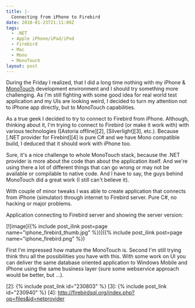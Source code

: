 ```yaml
---
title: |-
  Connecting from iPhone to Firebird
date: 2010-01-23T21:11:09Z
tags:
  - .NET
  - Apple iPhone/iPad/iPod
  - Firebird
  - Mac
  - Mono
  - MonoTouch
layout: post
---
```

During the Friday I realized, that I did a long time nothing with my iPhone & [MonoTouch][1] development environment and I should try something more challenging. As I'm still fighting with some good idea for real world test application and my UIs are looking weird, I decided to turn my attention not to iPhone app directly, but to MonoTouch capabilities.

As a true geek I decided to try to connect to Firebird from iPhone. Although, thinking about it, I'm trying to connect to Firebird (or make it work with) with various technologies ([Astoria offline][2], [Silverlight][3], etc.). Because [.NET provider for Firebird][4] is pure C# and we have Mono compatible build, I deduced that it should work with iPhone too.

Sure, it's a nice challenge to whole MonoTouch stack, because the .NET provider is more about the code than about the application itself. And we're using there a lot of different things that can go wrong or may not be available or compilable to native code. And I have to say, the guys behind MonoTouch did a great work (I still can't believe it).

With couple of minor tweaks I was able to create application that connects from iPhone (simulator) through internet to Firebird server. Pure C#, no hacking or major problems.

Application connecting to Firebird server and showing the server version:

[![image]({% include post_ilink post=page name="iphone_firebird_thumb.jpg" %})]({% include post_ilink post=page name="iphone_firebird.png" %})

First I'm impressed how mature the MonoTouch is. Second I'm still trying think thru all the possibilities you have with this. With some work on UI you can deliver the same database oriented application to Windows Mobile and iPhone using the same business layer (sure some webservice approach would be better, but ...).

[1]: http://monotouch.net/
[2]: {% include post_link id="230803" %}
[3]: {% include post_link id="230940" %}
[4]: http://firebirdsql.org/index.php?op=files&id=netprovider